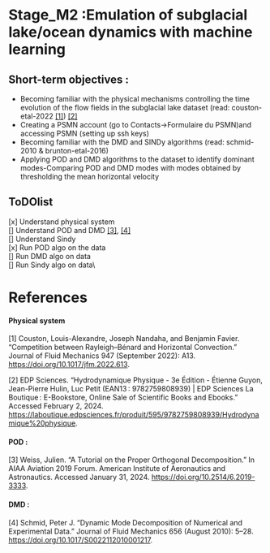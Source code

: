 # Stage_M2 :Emulation of subglacial lake/ocean dynamics with machine learning

## Short-term objectives :

- Becoming familiar with the physical mechanisms controlling the time evolution of the flow fields in the subglacial lake dataset (read: couston-etal-2022 [[1]](#1)) [[2]](#2)
- Creating a PSMN account (go to Contacts->Formulaire du PSMN)and accessing PSMN (setting up ssh keys)
- Becoming familiar with the DMD and SINDy algorithms (read: schmid-2010 & brunton-etal-2016) 
- Applying POD and DMD algorithms to the dataset to identify dominant modes-Comparing POD and DMD modes with modes obtained by thresholding the mean horizontal velocity

## ToDOlist
[x] Understand physical system \
[] Understand POD and DMD [[3]](#3), [[4]](#4)\
[] Understand Sindy \
[x] Run POD algo on the data \
[] Run DMD algo on data\
[] Run Sindy algo on data\


# References
#### Physical system
<a id="1">[1]</a> 
Couston, Louis-Alexandre, Joseph Nandaha, and Benjamin Favier. “Competition between Rayleigh–Bénard and Horizontal Convection.” Journal of Fluid Mechanics 947 (September 2022): A13. https://doi.org/10.1017/jfm.2022.613.

<a id="2">[2]</a> 
EDP Sciences. “Hydrodynamique Physique - 3e Édition - Étienne Guyon, Jean-Pierre Hulin, Luc Petit (EAN13 : 9782759808939) | EDP Sciences La Boutique : E-Bookstore, Online Sale of Scientific Books and Ebooks.” Accessed February 2, 2024. https://laboutique.edpsciences.fr/produit/595/9782759808939/Hydrodynamique%20physique.

#### POD : 
<a id="3">[3]</a> 
Weiss, Julien. “A Tutorial on the Proper Orthogonal Decomposition.” In AIAA Aviation 2019 Forum. American Institute of Aeronautics and Astronautics. Accessed January 31, 2024. https://doi.org/10.2514/6.2019-3333.

#### DMD : 
<a id="4">[4]</a> 
Schmid, Peter J. “Dynamic Mode Decomposition of Numerical and Experimental Data.” Journal of Fluid Mechanics 656 (August 2010): 5–28. https://doi.org/10.1017/S0022112010001217.